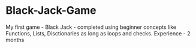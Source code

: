 # Black-Jack-Game
My first game - Black Jack - completed using beginner concepts like Functions, Lists, Disctionaries as long as loops and checks. Experience - 2 months
